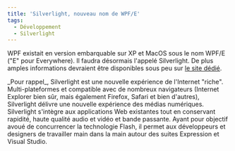 ```yaml
---
title: 'Silverlight, nouveau nom de WPF/E'
tags:
  - Développement
  - Silverlight
---
```


WPF existait en version embarquable sur XP et MacOS sous le nom WPF/E ("E" pour
Everywhere). Il faudra désormais l'appelé Silverlight. De plus amples
informations devraient être disponibles sous peu sur
[le site dédié](http://www.microsoft.com/silverlight/).

<!-- more -->_Pour rappel_, Silverlight est une nouvelle expérience de l'Internet "riche". Multi-plateformes et compatible avec de nombreux navigateurs (Internet Explorer bien sûr, mais également Firefox, Safari et bien d'autres), Silverlight délivre une nouvelle expérience des médias numériques. Silverlight s'intègre aux applications Web existantes tout en conservant rapidité, haute qualité audio et vidéo et bande passante. Ayant pour objectif avoué de concurrencer la technologie Flash, il permet aux développeurs et designers de travailler main dans la main autour des suites Expression et Visual Studio.
